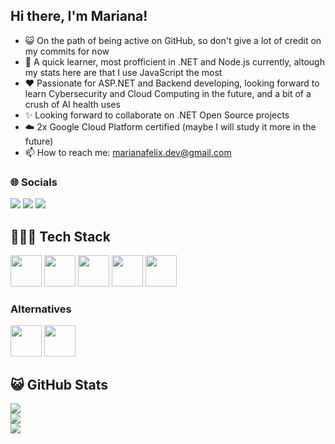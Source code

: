 ## Hi there, I'm Mariana!

- 😺 On the path of being active on GitHub, so don't give a lot of credit on my commits for now
- 🌱 A quick learner, most profficient in .NET and Node.js currently, altough my stats here are that I use JavaScript the most
- ❤️ Passionate for ASP.NET and Backend developing, looking forward to learn Cybersecurity and Cloud Computing in the future, and a bit of a crush of AI health uses 
- ✨ Looking forward to collaborate on .NET Open Source projects
- ☁️ 2x Google Cloud Platform certified (maybe I will study it more in the future)
- 📫 How to reach me: marianafelix.dev@gmail.com

### 🌐 Socials
<div> 
  <a href="https://instagram.com/marianafelix.dev" target="_blank"><img src="https://img.shields.io/badge/-Instagram-%23E4405F?style=for-the-badge&logo=instagram&logoColor=white" target="_blank"></a>
  <a href = "mailto:marianafelix.dev@gmail.com"><img src="https://img.shields.io/badge/-Gmail-%23333?style=for-the-badge&logo=gmail&logoColor=white" target="_blank"></a>
  <a href="https://www.linkedin.com/in/marianafelix755/" target="_blank"><img src="https://img.shields.io/badge/-LinkedIn-%230077B5?style=for-the-badge&logo=linkedin&logoColor=white" target="_blank"></a> 
</div>

## 👩🏻‍💻 Tech Stack
<p>
  <img src="https://cdn.jsdelivr.net/gh/devicons/devicon@latest/icons/csharp/csharp-original.svg" width="50" height="50"/>       
  <img src="https://cdn.jsdelivr.net/gh/devicons/devicon@latest/icons/dotnetcore/dotnetcore-original.svg" width="50" height="50"/>
  <img src="https://cdn.jsdelivr.net/gh/devicons/devicon@latest/icons/javascript/javascript-original.svg" width="50" height="50"/>
  <img src="https://cdn.jsdelivr.net/gh/devicons/devicon@latest/icons/nodejs/nodejs-original.svg" width="50" height="50"/>
  <img src="https://cdn.jsdelivr.net/gh/devicons/devicon@latest/icons/mysql/mysql-original.svg" width="50" height="50"/>
</p>

### Alternatives 
<p>
  <img src="https://cdn.jsdelivr.net/gh/devicons/devicon@latest/icons/python/python-original.svg" width="50" height="50"/>       
  <img src="https://cdn.jsdelivr.net/gh/devicons/devicon@latest/icons/c/c-original.svg" width="50" height="50"/>
</p>

## 😺 GitHub Stats
![](https://github-readme-stats.vercel.app/api?username=mari-felix&theme=calm&show_icons=true&hide_border=false&count_private=false)<br/>
![](https://github-readme-streak-stats.herokuapp.com/?user=mari-felix&theme=calm&hide_border=false)<br/>
![](https://github-readme-stats.vercel.app/api/top-langs/?username=mari-felix&theme=calm&hide_border=false&include_all_commits=false&count_private=false&layout=compact)




